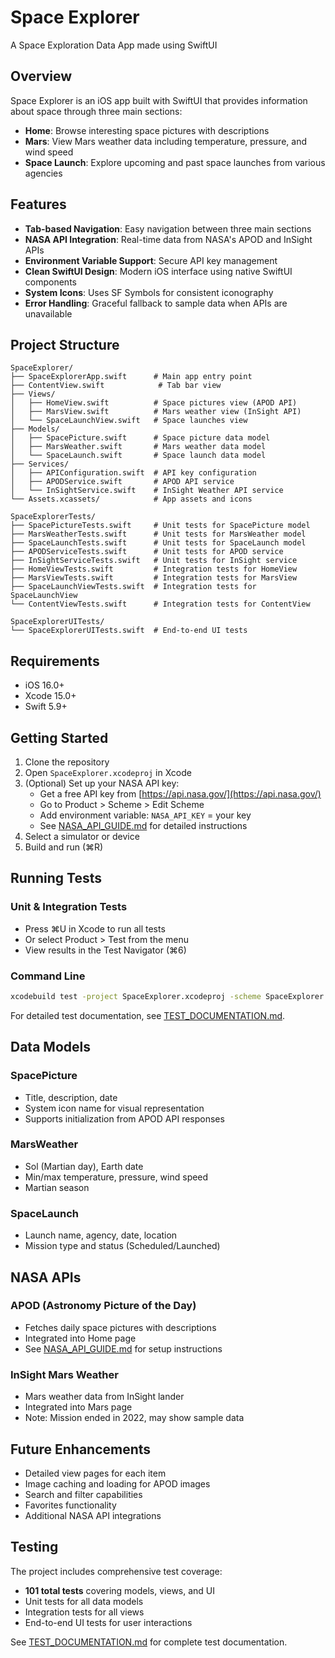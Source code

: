 # Space Explorer

A Space Exploration Data App made using SwiftUI

## Overview

Space Explorer is an iOS app built with SwiftUI that provides information about space through three main sections:
- **Home**: Browse interesting space pictures with descriptions
- **Mars**: View Mars weather data including temperature, pressure, and wind speed
- **Space Launch**: Explore upcoming and past space launches from various agencies

## Features

- **Tab-based Navigation**: Easy navigation between three main sections
- **NASA API Integration**: Real-time data from NASA's APOD and InSight APIs
- **Environment Variable Support**: Secure API key management
- **Clean SwiftUI Design**: Modern iOS interface using native SwiftUI components
- **System Icons**: Uses SF Symbols for consistent iconography
- **Error Handling**: Graceful fallback to sample data when APIs are unavailable

## Project Structure

```
SpaceExplorer/
├── SpaceExplorerApp.swift      # Main app entry point
├── ContentView.swift            # Tab bar view
├── Views/
│   ├── HomeView.swift          # Space pictures view (APOD API)
│   ├── MarsView.swift          # Mars weather view (InSight API)
│   └── SpaceLaunchView.swift   # Space launches view
├── Models/
│   ├── SpacePicture.swift      # Space picture data model
│   ├── MarsWeather.swift       # Mars weather data model
│   └── SpaceLaunch.swift       # Space launch data model
├── Services/
│   ├── APIConfiguration.swift  # API key configuration
│   ├── APODService.swift       # APOD API service
│   └── InSightService.swift    # InSight Weather API service
└── Assets.xcassets/            # App assets and icons

SpaceExplorerTests/
├── SpacePictureTests.swift     # Unit tests for SpacePicture model
├── MarsWeatherTests.swift      # Unit tests for MarsWeather model
├── SpaceLaunchTests.swift      # Unit tests for SpaceLaunch model
├── APODServiceTests.swift      # Unit tests for APOD service
├── InSightServiceTests.swift   # Unit tests for InSight service
├── HomeViewTests.swift         # Integration tests for HomeView
├── MarsViewTests.swift         # Integration tests for MarsView
├── SpaceLaunchViewTests.swift  # Integration tests for SpaceLaunchView
└── ContentViewTests.swift      # Integration tests for ContentView

SpaceExplorerUITests/
└── SpaceExplorerUITests.swift  # End-to-end UI tests
```

## Requirements

- iOS 16.0+
- Xcode 15.0+
- Swift 5.9+

## Getting Started

1. Clone the repository
2. Open `SpaceExplorer.xcodeproj` in Xcode
3. (Optional) Set up your NASA API key:
   - Get a free API key from [https://api.nasa.gov/](https://api.nasa.gov/)
   - Go to Product > Scheme > Edit Scheme
   - Add environment variable: `NASA_API_KEY` = your key
   - See [NASA_API_GUIDE.md](NASA_API_GUIDE.md) for detailed instructions
4. Select a simulator or device
5. Build and run (⌘R)

## Running Tests

### Unit & Integration Tests
- Press ⌘U in Xcode to run all tests
- Or select Product > Test from the menu
- View results in the Test Navigator (⌘6)

### Command Line
```bash
xcodebuild test -project SpaceExplorer.xcodeproj -scheme SpaceExplorer -destination 'platform=iOS Simulator,name=iPhone 15'
```

For detailed test documentation, see [TEST_DOCUMENTATION.md](TEST_DOCUMENTATION.md).

## Data Models

### SpacePicture
- Title, description, date
- System icon name for visual representation
- Supports initialization from APOD API responses

### MarsWeather
- Sol (Martian day), Earth date
- Min/max temperature, pressure, wind speed
- Martian season

### SpaceLaunch
- Launch name, agency, date, location
- Mission type and status (Scheduled/Launched)

## NASA APIs

### APOD (Astronomy Picture of the Day)
- Fetches daily space pictures with descriptions
- Integrated into Home page
- See [NASA_API_GUIDE.md](NASA_API_GUIDE.md) for setup instructions

### InSight Mars Weather
- Mars weather data from InSight lander
- Integrated into Mars page
- Note: Mission ended in 2022, may show sample data

## Future Enhancements

- Detailed view pages for each item
- Image caching and loading for APOD images
- Search and filter capabilities
- Favorites functionality
- Additional NASA API integrations

## Testing

The project includes comprehensive test coverage:
- **101 total tests** covering models, views, and UI
- Unit tests for all data models
- Integration tests for all views
- End-to-end UI tests for user interactions

See [TEST_DOCUMENTATION.md](TEST_DOCUMENTATION.md) for complete test documentation.
